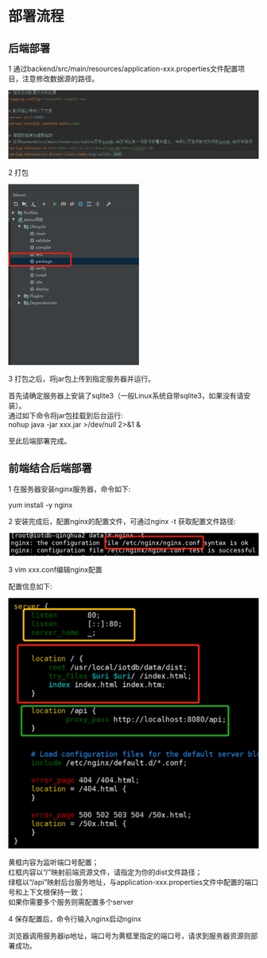# 部署流程

## 后端部署

1 通过backend/src/main/resources/application-xxx.properties文件配置项目，注意修改数据源的路径。

![](image/配置文件.png)

2 打包

![](image/打包.png)

3 打包之后，将jar包上传到指定服务器并运行。  

首先请确定服务器上安装了sqlite3（一般Linux系统自带sqlite3，如果没有请安装）。  
通过如下命令将jar包挂载到后台运行:  
nohup java -jar xxx.jar >/dev/null 2>&1 &

至此后端部署完成。

## 前端结合后端部署

1 在服务器安装nginx服务器，命令如下:

yum install -y nginx

2 安装完成后，配置nginx的配置文件，可通过nginx -t 获取配置文件路径:

![](image/nginx配置文件位置.png)

3 vim xxx.conf编辑nginx配置

配置信息如下:

![](image/nginx配置文件.png)

黄框内容为监听端口号配置；  
红框内容以“/”映射前端资源文件，请指定为你的dist文件路径；  
绿框以“/api”映射后台服务地址，与application-xxx.properties文件中配置的端口号和上下文根保持一致；  
如果你需要多个服务则需配置多个server

4 保存配置后，命令行输入nginx启动nginx

浏览器调用服务器ip地址，端口号为黄框里指定的端口号，请求到服务器资源则部署成功。